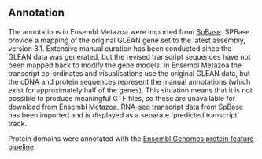 Annotation
----------

The annotations in Ensembl Metazoa were imported from
[SpBase](http://www.spbase.org/). SPBase provide a mapping of the
original GLEAN gene set to the latest assembly, version 3.1. Extensive
manual curation has been conducted since the GLEAN data was generated,
but the revised transcript sequences have not been mapped back to modify
the gene models. In Ensembl Metazoa the transcript co-ordinates and
visualisations use the original GLEAN data, but the cDNA and protein
sequences represent the manual annotations (which exist for
approximately half of the genes). This situation means that it is not
possible to produce meaningful GTF files, so these are unavailable for
download from Ensembl Metazoa. RNA-seq transcript data from SpBase has
been imported and is displayed as a separate \'predicted transcript\'
track.

Protein domains were annotated with the [Ensembl Genomes protein feature
pipeline](http://ensemblgenomes.org/info/data/protein_features).
